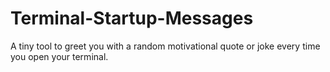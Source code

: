 # Terminal-Startup-Messages
A tiny tool to greet you with a random motivational quote or joke every time you open your terminal.
